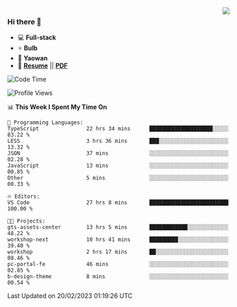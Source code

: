 <img align="right" src="https://github-readme-stats.vercel.app/api?username=LolipopJ&show_icons=true&count_private=true&hide_title=true&include_all_commits=true&theme=vue">

### Hi there 👋

- :computer: **Full-stack**
- :star: **Bulb**
- :pill: **Yaowan**
- :milky_way: [**Resume**](https://lolipopj.github.io/resume/) || [**PDF**](https://cdn.jsdelivr.net/gh/lolipopj/resume/export/resume-en.pdf)

<!--START_SECTION:waka-->
![Code Time](http://img.shields.io/badge/Code%20Time-974%20hrs%2023%20mins-blue)

![Profile Views](http://img.shields.io/badge/Profile%20Views-9-blue)

📊 **This Week I Spent My Time On** 

```text
💬 Programming Languages: 
TypeScript               22 hrs 34 mins      ████████████████████░░░░░   83.22 % 
LESS                     3 hrs 36 mins       ███░░░░░░░░░░░░░░░░░░░░░░   13.32 % 
JSON                     37 mins             ░░░░░░░░░░░░░░░░░░░░░░░░░   02.28 % 
JavaScript               13 mins             ░░░░░░░░░░░░░░░░░░░░░░░░░   00.85 % 
Other                    5 mins              ░░░░░░░░░░░░░░░░░░░░░░░░░   00.33 % 

🔥 Editors: 
VS Code                  27 hrs 8 mins       █████████████████████████   100.00 % 

🐱‍💻 Projects: 
gts-assets-center        13 hrs 5 mins       ████████████░░░░░░░░░░░░░   48.22 % 
workshop-next            10 hrs 41 mins      █████████░░░░░░░░░░░░░░░░   39.40 % 
workshop                 2 hrs 17 mins       ██░░░░░░░░░░░░░░░░░░░░░░░   08.46 % 
pc-portal-fe             46 mins             ░░░░░░░░░░░░░░░░░░░░░░░░░   02.85 % 
b-design-theme           8 mins              ░░░░░░░░░░░░░░░░░░░░░░░░░   00.54 % 

```


 Last Updated on 20/02/2023 01:19:26 UTC
<!--END_SECTION:waka-->

